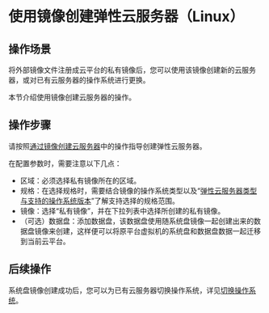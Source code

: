 # 使用镜像创建弹性云服务器（Linux）<a name="ims_01_0212"></a>

## 操作场景<a name="section17191143145412"></a>

将外部镜像文件注册成云平台的私有镜像后，您可以使用该镜像创建新的云服务器，或对已有云服务器的操作系统进行更换。

本节介绍使用镜像创建云服务器的操作。

## 操作步骤<a name="section328511235510"></a>

请按照[通过镜像创建云服务器](通过镜像创建云服务器.md)中的操作指导创建弹性云服务器。

在配置参数时，需要注意以下几点：

-   区域：必须选择私有镜像所在的区域。
-   规格：在选择规格时，需要结合镜像的操作系统类型以及“[弹性云服务器类型与支持的操作系统版本](https://support.huaweicloud.com/productdesc-ims/ims_01_0007.html)”了解支持选择的规格范围。
-   镜像：选择“私有镜像”，并在下拉列表中选择所创建的私有镜像。
-   （可选）数据盘：添加数据盘，该数据盘使用随系统盘镜像一起创建出来的数据盘镜像来创建，这样便可以将原平台虚拟机的系统盘和数据盘数据一起迁移到当前云平台。

## 后续操作<a name="section665412021611"></a>

系统盘镜像创建成功后，您可以为已有云服务器切换操作系统，详见[切换操作系统](https://support.huaweicloud.com/usermanual-ecs/zh-cn_topic_0031523135.html)。

